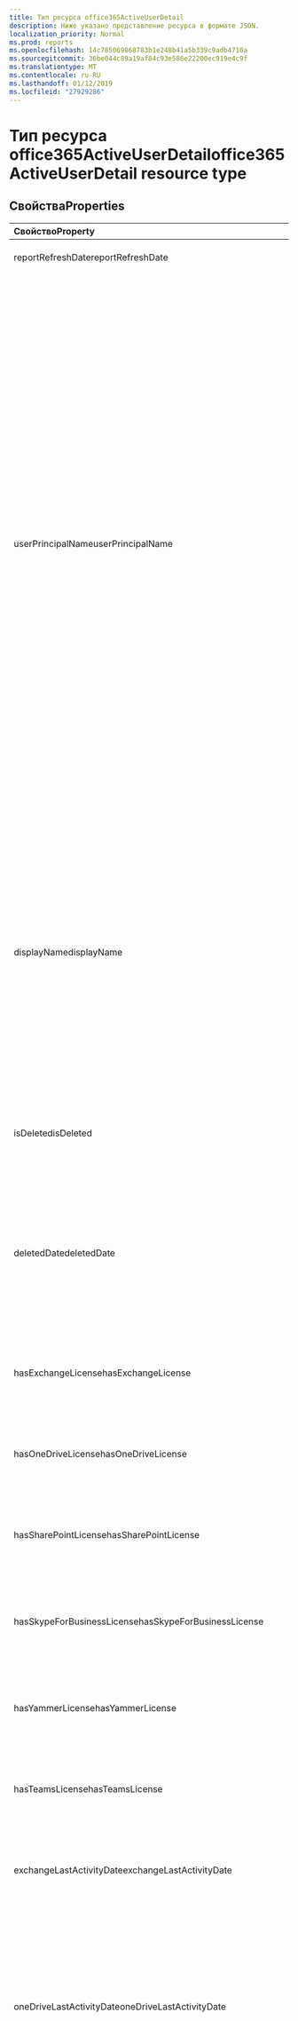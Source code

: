 ```yaml
---
title: Тип ресурса office365ActiveUserDetail
description: Ниже указано представление ресурса в формате JSON.
localization_priority: Normal
ms.prod: reports
ms.openlocfilehash: 14c785069868783b1e248b41a5b339c9adb4710a
ms.sourcegitcommit: 36be044c89a19af84c93e586e22200ec919e4c9f
ms.translationtype: MT
ms.contentlocale: ru-RU
ms.lasthandoff: 01/12/2019
ms.locfileid: "27929286"
---
```

# <a name="office365activeuserdetail-resource-type"></a><span data-ttu-id="8b332-103">Тип ресурса office365ActiveUserDetail</span><span class="sxs-lookup"><span data-stu-id="8b332-103">office365ActiveUserDetail resource type</span></span>

## <a name="properties"></a><span data-ttu-id="8b332-104">Свойства</span><span class="sxs-lookup"><span data-stu-id="8b332-104">Properties</span></span>

| <span data-ttu-id="8b332-105">Свойство</span><span class="sxs-lookup"><span data-stu-id="8b332-105">Property</span></span>                          | <span data-ttu-id="8b332-106">Тип</span><span class="sxs-lookup"><span data-stu-id="8b332-106">Type</span></span>              | <span data-ttu-id="8b332-107">Описание</span><span class="sxs-lookup"><span data-stu-id="8b332-107">Description</span></span>                              |
| :-------------------------------- | :---------------- | ---------------------------------------- |
| <span data-ttu-id="8b332-108">reportRefreshDate</span><span class="sxs-lookup"><span data-stu-id="8b332-108">reportRefreshDate</span></span>                 | <span data-ttu-id="8b332-109">Date</span><span class="sxs-lookup"><span data-stu-id="8b332-109">Date</span></span>              | <span data-ttu-id="8b332-110">Последняя дата контента.</span><span class="sxs-lookup"><span data-stu-id="8b332-110">The latest date of the content.</span></span>          |
| <span data-ttu-id="8b332-111">userPrincipalName</span><span class="sxs-lookup"><span data-stu-id="8b332-111">userPrincipalName</span></span>                 | <span data-ttu-id="8b332-112">String</span><span class="sxs-lookup"><span data-stu-id="8b332-112">String</span></span>            | <span data-ttu-id="8b332-113">Основной имя пользователя (UPN) пользователя.</span><span class="sxs-lookup"><span data-stu-id="8b332-113">The user principal name (UPN) of the user.</span></span> <span data-ttu-id="8b332-114">Имя участника-пользователя — это имя для входа характерном для Интернета для пользователя на основании Интернета standard RFC 822.</span><span class="sxs-lookup"><span data-stu-id="8b332-114">The UPN is an Internet-style login name for the user based on the Internet standard RFC 822.</span></span> <span data-ttu-id="8b332-115">В соответствии с соглашением это сопоставление имен пользователей электронной почты.</span><span class="sxs-lookup"><span data-stu-id="8b332-115">By convention, this should map to the user's email name.</span></span> <span data-ttu-id="8b332-116">Общие имеет формат alias@domain, где должны быть представлены в семейство подтвержденным доменов из домена.</span><span class="sxs-lookup"><span data-stu-id="8b332-116">The general format is alias@domain, where domain must be present in the tenant’s collection of verified domains.</span></span> <span data-ttu-id="8b332-117">Это свойство обязательно указывать при создании пользователя.</span><span class="sxs-lookup"><span data-stu-id="8b332-117">This property is required when a user is created.</span></span> |
| <span data-ttu-id="8b332-118">displayName</span><span class="sxs-lookup"><span data-stu-id="8b332-118">displayName</span></span>                       | <span data-ttu-id="8b332-119">String</span><span class="sxs-lookup"><span data-stu-id="8b332-119">String</span></span>            | <span data-ttu-id="8b332-120">Имя пользователя, отображаемое в адресной книге.</span><span class="sxs-lookup"><span data-stu-id="8b332-120">The name displayed in the address book for the user.</span></span> <span data-ttu-id="8b332-121">Обычно это сочетание имени, отчества и фамилии пользователя.</span><span class="sxs-lookup"><span data-stu-id="8b332-121">This is usually the combination of the user's first name, middle initial, and last name.</span></span> <span data-ttu-id="8b332-122">Это свойство необходимо указывать при создании пользователя. Его невозможно удалить при обновлении.</span><span class="sxs-lookup"><span data-stu-id="8b332-122">This property is required when a user is created and it cannot be cleared during updates.</span></span> |
| <span data-ttu-id="8b332-123">isDeleted</span><span class="sxs-lookup"><span data-stu-id="8b332-123">isDeleted</span></span>                         | <span data-ttu-id="8b332-124">Boolean</span><span class="sxs-lookup"><span data-stu-id="8b332-124">Boolean</span></span>           | <span data-ttu-id="8b332-125">Был ли этот пользователь удаленного или программных удалены.</span><span class="sxs-lookup"><span data-stu-id="8b332-125">Whether this user has been deleted or soft deleted.</span></span> |
| <span data-ttu-id="8b332-126">deletedDate</span><span class="sxs-lookup"><span data-stu-id="8b332-126">deletedDate</span></span>                       | <span data-ttu-id="8b332-127">Date</span><span class="sxs-lookup"><span data-stu-id="8b332-127">Date</span></span>              | <span data-ttu-id="8b332-128">Дата, когда произошло операцию удаления.</span><span class="sxs-lookup"><span data-stu-id="8b332-128">The date when the delete operation happened.</span></span> <span data-ttu-id="8b332-129">Значение по умолчанию — значение «null», когда пользователь не были удалены.</span><span class="sxs-lookup"><span data-stu-id="8b332-129">Default value is "null" when the user has not been deleted.</span></span> |
| <span data-ttu-id="8b332-130">hasExchangeLicense</span><span class="sxs-lookup"><span data-stu-id="8b332-130">hasExchangeLicense</span></span>                | <span data-ttu-id="8b332-131">Boolean</span><span class="sxs-lookup"><span data-stu-id="8b332-131">Boolean</span></span>           | <span data-ttu-id="8b332-132">Является ли пользователь назначена лицензия Exchange.</span><span class="sxs-lookup"><span data-stu-id="8b332-132">Whether the user has been assigned an Exchange license.</span></span> |
| <span data-ttu-id="8b332-133">hasOneDriveLicense</span><span class="sxs-lookup"><span data-stu-id="8b332-133">hasOneDriveLicense</span></span>                | <span data-ttu-id="8b332-134">Boolean</span><span class="sxs-lookup"><span data-stu-id="8b332-134">Boolean</span></span>           | <span data-ttu-id="8b332-135">Является ли пользователь был назначен OneDrive лицензии.</span><span class="sxs-lookup"><span data-stu-id="8b332-135">Whether the user has been assigned a OneDrive license.</span></span> |
| <span data-ttu-id="8b332-136">hasSharePointLicense</span><span class="sxs-lookup"><span data-stu-id="8b332-136">hasSharePointLicense</span></span>              | <span data-ttu-id="8b332-137">Boolean</span><span class="sxs-lookup"><span data-stu-id="8b332-137">Boolean</span></span>           | <span data-ttu-id="8b332-138">Является ли пользователь был назначен лицензией SharePoint.</span><span class="sxs-lookup"><span data-stu-id="8b332-138">Whether the user has been assigned a SharePoint license.</span></span> |
| <span data-ttu-id="8b332-139">hasSkypeForBusinessLicense</span><span class="sxs-lookup"><span data-stu-id="8b332-139">hasSkypeForBusinessLicense</span></span>        | <span data-ttu-id="8b332-140">Boolean</span><span class="sxs-lookup"><span data-stu-id="8b332-140">Boolean</span></span>           | <span data-ttu-id="8b332-141">Является ли пользователь был назначен Скайп для корпоративную лицензию.</span><span class="sxs-lookup"><span data-stu-id="8b332-141">Whether the user has been assigned a Skype For Business license.</span></span> |
| <span data-ttu-id="8b332-142">hasYammerLicense</span><span class="sxs-lookup"><span data-stu-id="8b332-142">hasYammerLicense</span></span>                  | <span data-ttu-id="8b332-143">Boolean</span><span class="sxs-lookup"><span data-stu-id="8b332-143">Boolean</span></span>           | <span data-ttu-id="8b332-144">Является ли пользователь была назначена лицензия Yammer.</span><span class="sxs-lookup"><span data-stu-id="8b332-144">Whether the user has been assigned a Yammer license.</span></span> |
| <span data-ttu-id="8b332-145">hasTeamsLicense</span><span class="sxs-lookup"><span data-stu-id="8b332-145">hasTeamsLicense</span></span>                   | <span data-ttu-id="8b332-146">Boolean</span><span class="sxs-lookup"><span data-stu-id="8b332-146">Boolean</span></span>           | <span data-ttu-id="8b332-147">Является ли пользователь назначена лицензия групп.</span><span class="sxs-lookup"><span data-stu-id="8b332-147">Whether the user has been assigned a Teams license.</span></span> |
| <span data-ttu-id="8b332-148">exchangeLastActivityDate</span><span class="sxs-lookup"><span data-stu-id="8b332-148">exchangeLastActivityDate</span></span>          | <span data-ttu-id="8b332-149">Date</span><span class="sxs-lookup"><span data-stu-id="8b332-149">Date</span></span>              | <span data-ttu-id="8b332-150">Дата пользователя последняя чтения или отправки электронной почты.</span><span class="sxs-lookup"><span data-stu-id="8b332-150">The date when user last read or sent email.</span></span> |
| <span data-ttu-id="8b332-151">oneDriveLastActivityDate</span><span class="sxs-lookup"><span data-stu-id="8b332-151">oneDriveLastActivityDate</span></span>          | <span data-ttu-id="8b332-152">Date</span><span class="sxs-lookup"><span data-stu-id="8b332-152">Date</span></span>              | <span data-ttu-id="8b332-153">Дата, когда пользователь последнего просмотра и редактирования файлов, общих файлов во внутреннем или внешнем ресурсе или синхронизирован файлы.</span><span class="sxs-lookup"><span data-stu-id="8b332-153">The date when user last viewed or edited files, shared files internally or externally, or synced files.</span></span> |
| <span data-ttu-id="8b332-154">sharePointLastActivityDate</span><span class="sxs-lookup"><span data-stu-id="8b332-154">sharePointLastActivityDate</span></span>        | <span data-ttu-id="8b332-155">Date</span><span class="sxs-lookup"><span data-stu-id="8b332-155">Date</span></span>              | <span data-ttu-id="8b332-156">Дату, когда пользователь последнего просмотра и редактирования файлов, общих файлов во внутренней сети или извне, синхронизированные файлы или просматривать страницы в SharePoint.</span><span class="sxs-lookup"><span data-stu-id="8b332-156">The date when user last viewed or edited files, shared files internally or externally, synced files, or viewed SharePoint pages.</span></span> |
| <span data-ttu-id="8b332-157">skypeForBusinessLastActivityDate</span><span class="sxs-lookup"><span data-stu-id="8b332-157">skypeForBusinessLastActivityDate</span></span>  | <span data-ttu-id="8b332-158">Date</span><span class="sxs-lookup"><span data-stu-id="8b332-158">Date</span></span>              | <span data-ttu-id="8b332-159">Дата пользователя последнего упорядоченные или принявших участие в конференциях или в состав peer-to-peer sessions.</span><span class="sxs-lookup"><span data-stu-id="8b332-159">The date when user last organized or participated in conferences, or joined peer-to-peer sessions.</span></span> |
| <span data-ttu-id="8b332-160">yammerLastActivityDate</span><span class="sxs-lookup"><span data-stu-id="8b332-160">yammerLastActivityDate</span></span>            | <span data-ttu-id="8b332-161">Date</span><span class="sxs-lookup"><span data-stu-id="8b332-161">Date</span></span>              | <span data-ttu-id="8b332-162">Дата пользователя последнего учета, чтение или нравится, что сообщение.</span><span class="sxs-lookup"><span data-stu-id="8b332-162">The date when user last posted, read, or liked message.</span></span> |
| <span data-ttu-id="8b332-163">teamsLastActivityDate</span><span class="sxs-lookup"><span data-stu-id="8b332-163">teamsLastActivityDate</span></span>             | <span data-ttu-id="8b332-164">Date</span><span class="sxs-lookup"><span data-stu-id="8b332-164">Date</span></span>              | <span data-ttu-id="8b332-165">Дату, когда пользователь последнего учтены сообщения по каналам группы отправленных сообщений в сеансах частной беседы или являлся участником собрания и для вызовов.</span><span class="sxs-lookup"><span data-stu-id="8b332-165">The date when user last posted messages in team channels, sent messages in private chat sessions, or participated in meetings or calls.</span></span> |
| <span data-ttu-id="8b332-166">exchangeLicenseAssignDate</span><span class="sxs-lookup"><span data-stu-id="8b332-166">exchangeLicenseAssignDate</span></span>         | <span data-ttu-id="8b332-167">Date</span><span class="sxs-lookup"><span data-stu-id="8b332-167">Date</span></span>              | <span data-ttu-id="8b332-168">Последняя дата, когда пользователь была назначена лицензия Exchange.</span><span class="sxs-lookup"><span data-stu-id="8b332-168">The last date when the user was assigned an Exchange license.</span></span> |
| <span data-ttu-id="8b332-169">oneDriveLicenseAssignDate</span><span class="sxs-lookup"><span data-stu-id="8b332-169">oneDriveLicenseAssignDate</span></span>         | <span data-ttu-id="8b332-170">Date</span><span class="sxs-lookup"><span data-stu-id="8b332-170">Date</span></span>              | <span data-ttu-id="8b332-171">Последняя дата, когда пользователь была назначена лицензия OneDrive.</span><span class="sxs-lookup"><span data-stu-id="8b332-171">The last date when the user was assigned a OneDrive license.</span></span> |
| <span data-ttu-id="8b332-172">sharePointLicenseAssignDate</span><span class="sxs-lookup"><span data-stu-id="8b332-172">sharePointLicenseAssignDate</span></span>       | <span data-ttu-id="8b332-173">Date</span><span class="sxs-lookup"><span data-stu-id="8b332-173">Date</span></span>              | <span data-ttu-id="8b332-174">Последняя дата, когда пользователь была назначена лицензия SharePoint.</span><span class="sxs-lookup"><span data-stu-id="8b332-174">The last date when the user was assigned a SharePoint license.</span></span> |
| <span data-ttu-id="8b332-175">skypeForBusinessLicenseAssignDate</span><span class="sxs-lookup"><span data-stu-id="8b332-175">skypeForBusinessLicenseAssignDate</span></span> | <span data-ttu-id="8b332-176">Date</span><span class="sxs-lookup"><span data-stu-id="8b332-176">Date</span></span>              | <span data-ttu-id="8b332-177">Последняя дата, когда пользователь была назначена лицензия Скайп для бизнеса.</span><span class="sxs-lookup"><span data-stu-id="8b332-177">The last date when the user was assigned a Skype For Business license.</span></span> |
| <span data-ttu-id="8b332-178">yammerLicenseAssignDate</span><span class="sxs-lookup"><span data-stu-id="8b332-178">yammerLicenseAssignDate</span></span>           | <span data-ttu-id="8b332-179">Date</span><span class="sxs-lookup"><span data-stu-id="8b332-179">Date</span></span>              | <span data-ttu-id="8b332-180">Последняя дата, когда пользователь была назначена лицензия Yammer.</span><span class="sxs-lookup"><span data-stu-id="8b332-180">The last date when the user was assigned a Yammer license.</span></span> |
| <span data-ttu-id="8b332-181">teamsLicenseAssignDate</span><span class="sxs-lookup"><span data-stu-id="8b332-181">teamsLicenseAssignDate</span></span>            | <span data-ttu-id="8b332-182">Date</span><span class="sxs-lookup"><span data-stu-id="8b332-182">Date</span></span>              | <span data-ttu-id="8b332-183">Последняя дата, когда пользователь была назначена лицензия группами.</span><span class="sxs-lookup"><span data-stu-id="8b332-183">The last date when the user was assigned a Teams license.</span></span> |
| <span data-ttu-id="8b332-184">assignedProducts</span><span class="sxs-lookup"><span data-stu-id="8b332-184">assignedProducts</span></span>                  | <span data-ttu-id="8b332-185">Коллекция String</span><span class="sxs-lookup"><span data-stu-id="8b332-185">String collection</span></span> | <span data-ttu-id="8b332-186">Все продукты, назначенные для пользователя.</span><span class="sxs-lookup"><span data-stu-id="8b332-186">All the products assigned for the user.</span></span>  |

## <a name="json-representation"></a><span data-ttu-id="8b332-187">Представление JSON</span><span class="sxs-lookup"><span data-stu-id="8b332-187">JSON representation</span></span>

<span data-ttu-id="8b332-188">Ниже указано представление ресурса в формате JSON.</span><span class="sxs-lookup"><span data-stu-id="8b332-188">The following is a JSON representation of the resource.</span></span>

<!-- {
  "blockType": "resource",
  "@odata.type": "microsoft.graph.office365ActiveUserDetail"
} -->

```json
{
  "reportRefreshDate": "Date", 
  "userPrincipalName": "String", 
  "displayName": "String", 
  "isDeleted": true, 
  "deletedDate": "Date", 
  "hasExchangeLicense": true, 
  "hasOneDriveLicense": true, 
  "hasSharePointLicense": true, 
  "hasSkypeForBusinessLicense": true, 
  "hasYammerLicense": true, 
  "hasTeamsLicense": true, 
  "exchangeLastActivityDate": "Date", 
  "oneDriveLastActivityDate": "Date", 
  "sharePointLastActivityDate": "Date", 
  "skypeForBusinessLastActivityDate": "Date", 
  "yammerLastActivityDate": "Date", 
  "teamsLastActivityDate": "Date", 
  "exchangeLicenseAssignDate": "Date", 
  "oneDriveLicenseAssignDate": "Date", 
  "sharePointLicenseAssignDate": "Date", 
  "skypeForBusinessLicenseAssignDate": "Date", 
  "yammerLicenseAssignDate": "Date", 
  "teamsLicenseAssignDate": "Date", 
  "assignedProducts": ["String"]
}
```
